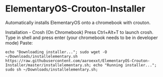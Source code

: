 # ElementaryOS-Crouton-Installer
Automatically installs ElementaryOS onto a chromebook with crouton.

Installation - Crosh (On Chromebook)
Press Ctrl+Alt+T to launch crosh.
Type in shell and press enter (your chromebook needs to be in developer mode)
Paste:
```
echo "Downloading installer..."; sudo wget -O ~/Downloads/installelementary.sh https://raw.githubusercontent.com/aaroexxt/ElementaryOS-Crouton-Installer/master/installelementary.sh; echo "Running installer..."; sudo sh ~/Downloads/installelementary.sh;
```
